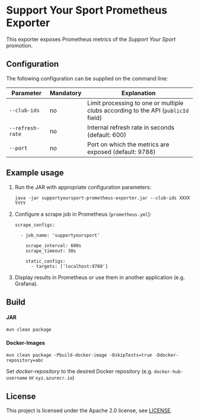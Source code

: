 # Support Your Sport Prometheus Exporter

This exporter exposes Prometheus metrics of the *Support Your Sport* promotion.

## Configuration
The following configuration can be supplied on the command line:

| Parameter        | Mandatory | Explanation |
|------------------|-----------|-------------|
| `--club-ids`     | no        | Limit processing to one or multiple clubs according to the API (`publicId` field) |
| `--refresh-rate` | no        | Internal refresh rate in seconds (default: 600) |
| `--port`         | no        | Port on which the metrics are exposed (default: 9788) |


## Example usage
1. Run the JAR with appropriate configuration parameters:
   ```
   java -jar supportyoursport-prometheus-exporter.jar --club-ids XXXX YYYY
   ```

2. Configure a scrape job in Prometheus (`prometheus.yml`):
   ```
   scrape_configs:
     
     - job_name: 'supportyoursport'
   
       scrape_interval: 600s
       scrape_timeout: 30s
   
       static_configs:
         - targets: ['localhost:9788']
   ```

3. Display results in Prometheus or use them in another application (e.g. Grafana).

## Build

#### JAR
```
mvn clean package
```

#### Docker-Images
```
mvn clean package -Pbuild-docker-image -DskipTests=true -Ddocker-repository=abc
```

Set *docker-repository* to the desired Docker repository (e.g. `docker-hub-username` or `xyz.azurecr.io`)

## License
This project is licensed under the Apache 2.0 license, see [LICENSE](LICENSE).
